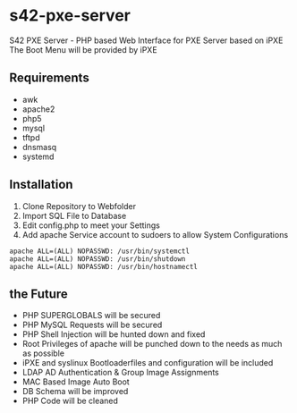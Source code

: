 # s42-pxe-server
S42 PXE Server - PHP based Web Interface for PXE Server based on iPXE  
The Boot Menu will be provided by iPXE
## Requirements
* awk
* apache2
* php5
* mysql
* tftpd
* dnsmasq
* systemd
## Installation
1. Clone Repository to Webfolder
2. Import SQL File to Database
3. Edit config.php to meet your Settings
4. Add apache Service account to sudoers to allow System Configurations

```shell
apache ALL=(ALL) NOPASSWD: /usr/bin/systemctl 
apache ALL=(ALL) NOPASSWD: /usr/bin/shutdown
apache ALL=(ALL) NOPASSWD: /usr/bin/hostnamectl
```
## the Future
* PHP SUPERGLOBALS will be secured
* PHP MySQL Requests will be secured
* PHP Shell Injection will be hunted down and fixed
* Root Privileges of apache will be punched down to the needs as much as possible
* iPXE and syslinux Bootloaderfiles and configuration will be included
* LDAP AD Authentication & Group Image Assignments
* MAC Based Image Auto Boot
* DB Schema will be improved
* PHP Code will be cleaned
